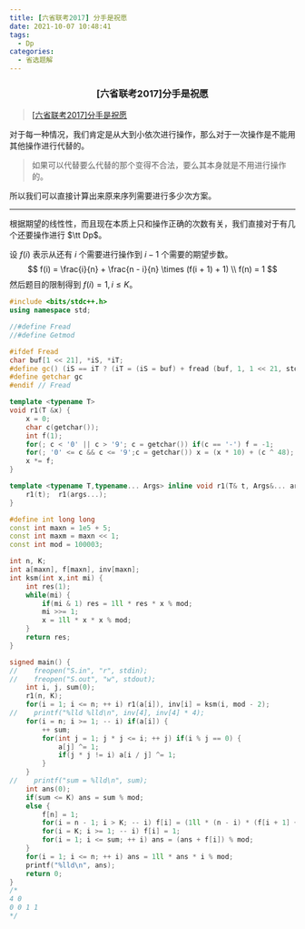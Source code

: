 ```yaml
---
title: [六省联考2017] 分手是祝愿
date: 2021-10-07 10:48:41
tags: 
  - Dp
categories: 
  - 省选题解
---
```


<h3><center>[六省联考2017]分手是祝愿</center></h3>

> [[六省联考2017]分手是祝愿](https://www.luogu.com.cn/problem/P3750)

对于每一种情况，我们肯定是从大到小依次进行操作，那么对于一次操作是不能用其他操作进行代替的。

> 如果可以代替要么代替的那个变得不合法，要么其本身就是不用进行操作的。

所以我们可以直接计算出来原来序列需要进行多少次方案。

---

根据期望的线性性，而且现在本质上只和操作正确的次数有关，我们直接对于有几个还要操作进行 $\tt Dp$。

设 $f(i)$ 表示从还有 $i$ 个需要进行操作到 $i - 1$ 个需要的期望步数。
$$
f(i) = \frac{i}{n} + \frac{n - i}{n} \times (f(i + 1) + 1) \\
f(n) = 1
$$
然后题目的限制得到 $f(i) = 1, i \le K$。

```cpp
#include <bits/stdc++.h>
using namespace std;

//#define Fread
//#define Getmod

#ifdef Fread
char buf[1 << 21], *iS, *iT;
#define gc() (iS == iT ? (iT = (iS = buf) + fread (buf, 1, 1 << 21, stdin), (iS == iT ? EOF : *iS ++)) : *iS ++)
#define getchar gc
#endif // Fread

template <typename T>
void r1(T &x) {
	x = 0;
	char c(getchar());
	int f(1);
	for(; c < '0' || c > '9'; c = getchar()) if(c == '-') f = -1;
	for(; '0' <= c && c <= '9';c = getchar()) x = (x * 10) + (c ^ 48);
	x *= f;
}

template <typename T,typename... Args> inline void r1(T& t, Args&... args) {
    r1(t);  r1(args...);
}

#define int long long
const int maxn = 1e5 + 5;
const int maxm = maxn << 1;
const int mod = 100003;

int n, K;
int a[maxn], f[maxn], inv[maxn];
int ksm(int x,int mi) {
    int res(1);
    while(mi) {
        if(mi & 1) res = 1ll * res * x % mod;
        mi >>= 1;
        x = 1ll * x * x % mod;
    }
    return res;
}

signed main() {
//    freopen("S.in", "r", stdin);
//    freopen("S.out", "w", stdout);
    int i, j, sum(0);
    r1(n, K);
    for(i = 1; i <= n; ++ i) r1(a[i]), inv[i] = ksm(i, mod - 2);
//    printf("%lld %lld\n", inv[4], inv[4] * 4);
    for(i = n; i >= 1; -- i) if(a[i]) {
        ++ sum;
        for(int j = 1; j * j <= i; ++ j) if(i % j == 0) {
            a[j] ^= 1;
            if(j * j != i) a[i / j] ^= 1;
        }
    }
//    printf("sum = %lld\n", sum);
    int ans(0);
    if(sum <= K) ans = sum % mod;
    else {
        f[n] = 1;
        for(i = n - 1; i > K; -- i) f[i] = (1ll * (n - i) * (f[i + 1] + 1) % mod * inv[i] % mod + 1) % mod;
        for(i = K; i >= 1; -- i) f[i] = 1;
        for(i = 1; i <= sum; ++ i) ans = (ans + f[i]) % mod;
    }
    for(i = 1; i <= n; ++ i) ans = 1ll * ans * i % mod;
    printf("%lld\n", ans);
	return 0;
}
/*
4 0
0 0 1 1
*/

```




